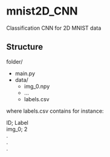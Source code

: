 # mnist2D_CNN
 Classification CNN for 2D MNIST data

## Structure
folder/
- main.py
- data/
	- img_0.npy
	- ...
	- labels.csv

where labels.csv contains for instance:

ID; Label \
img_0; 2 \
. \
. \
.
